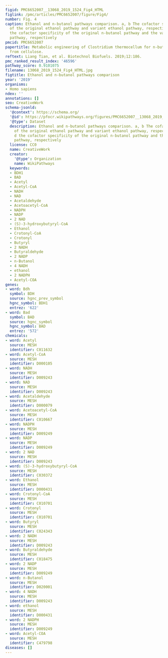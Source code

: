 ```yaml
---
figid: PMC6652007__13068_2019_1524_Fig4_HTML
figlink: /pmc/articles/PMC6652007/figure/Fig4/
number: Fig. 4
caption: Ethanol and n-butanol pathways comparison. a, b The cofactor specificity
  of the original ethanol pathway and variant ethanol pathway, respectively; c, d
  the cofactor specificity of the original n-butanol pathway and the variant n-butanol
  pathway, respectively
pmcid: PMC6652007
papertitle: Metabolic engineering of Clostridium thermocellum for n-butanol production
  from cellulose.
reftext: Liang Tian, et al. Biotechnol Biofuels. 2019;12:186.
pmc_ranked_result_index: '46596'
pathway_score: 0.9101075
filename: 13068_2019_1524_Fig4_HTML.jpg
figtitle: Ethanol and n-butanol pathways comparison
year: '2019'
organisms:
- Homo sapiens
ndex: ''
annotations: []
seo: CreativeWork
schema-jsonld:
  '@context': https://schema.org/
  '@id': https://pfocr.wikipathways.org/figures/PMC6652007__13068_2019_1524_Fig4_HTML.html
  '@type': Dataset
  description: Ethanol and n-butanol pathways comparison. a, b The cofactor specificity
    of the original ethanol pathway and variant ethanol pathway, respectively; c,
    d the cofactor specificity of the original n-butanol pathway and the variant n-butanol
    pathway, respectively
  license: CC0
  name: CreativeWork
  creator:
    '@type': Organization
    name: WikiPathways
  keywords:
  - BDH1
  - BAD
  - Acetyl
  - Acetyl-CoA
  - NADH
  - NAD
  - Acetaldehyde
  - Acetoacetyl-CoA
  - NADPH
  - NADP
  - 2 NAD
  - (S)-3-hydroxybutyryl-CoA
  - Ethanol
  - Crotonyl-CoA
  - Crotonyl
  - Butyryl
  - 2 NADH
  - Butyraldehyde
  - 2 NADP
  - n-Butanol
  - 4 NADH
  - ethanol
  - 2 NADPH
  - Acetyl-COA
genes:
- word: Bdh
  symbol: BDH
  source: hgnc_prev_symbol
  hgnc_symbol: BDH1
  entrez: '622'
- word: Bad
  symbol: BAD
  source: hgnc_symbol
  hgnc_symbol: BAD
  entrez: '572'
chemicals:
- word: Acetyl
  source: MESH
  identifier: C011632
- word: Acetyl-CoA
  source: MESH
  identifier: D000105
- word: NADH
  source: MESH
  identifier: D009243
- word: NAD
  source: MESH
  identifier: D009243
- word: Acetaldehyde
  source: MESH
  identifier: D000079
- word: Acetoacetyl-CoA
  source: MESH
  identifier: C010667
- word: NADPH
  source: MESH
  identifier: D009249
- word: NADP
  source: MESH
  identifier: D009249
- word: 2 NAD
  source: MESH
  identifier: D009243
- word: (S)-3-hydroxybutyryl-CoA
  source: MESH
  identifier: C030372
- word: Ethanol
  source: MESH
  identifier: D000431
- word: Crotonyl-CoA
  source: MESH
  identifier: C010701
- word: Crotonyl
  source: MESH
  identifier: C010701
- word: Butyryl
  source: MESH
  identifier: C024343
- word: 2 NADH
  source: MESH
  identifier: D009243
- word: Butyraldehyde
  source: MESH
  identifier: C018475
- word: 2 NADP
  source: MESH
  identifier: D009249
- word: n-Butanol
  source: MESH
  identifier: D020001
- word: 4 NADH
  source: MESH
  identifier: D009243
- word: ethanol
  source: MESH
  identifier: D000431
- word: 2 NADPH
  source: MESH
  identifier: D009249
- word: Acetyl-COA
  source: MESH
  identifier: C479798
diseases: []
---
```

